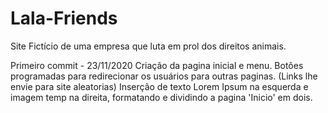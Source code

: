 # Lala-Friends
Site Fictício de uma empresa que luta em prol dos direitos animais. 

Primeiro commit - 23/11/2020
Criação da pagina inicial e menu.
Botões programadas para redirecionar os usuários para outras paginas. (Links lhe envie para site aleatorias)
Inserção de texto Lorem Ipsum na esquerda e imagem temp na direita, formatando e dividindo a pagina 'Inicio' em dois. 
